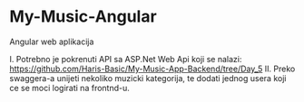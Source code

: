 # My-Music-Angular

Angular web aplikacija

I. Potrebno je pokrenuti API sa ASP.Net Web Api koji se nalazi: https://github.com/Haris-Basic/My-Music-App-Backend/tree/Day_5
II. Preko swaggera-a unijeti nekoliko muzicki kategorija, te dodati jednog usera koji ce se moci logirati na frontnd-u.

